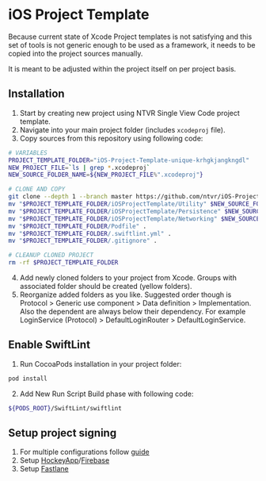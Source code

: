 # iOS Project Template
Because current state of Xcode Project templates is not satisfying and this set of tools is not generic enough to be used as a framework, it needs to be copied into the project sources manually. 

It is meant to be adjusted within the project itself on per project basis.

## Installation
1. Start by creating new project using NTVR Single View Code project template.
3. Navigate into your main project folder (includes `xcodeproj` file).
3. Copy sources from this repository using following code:

```bash
# VARIABLES
PROJECT_TEMPLATE_FOLDER="iOS-Project-Template-unique-krhgkjangkngdl"
NEW_PROJECT_FILE=`ls | grep *.xcodeproj`
NEW_SOURCE_FOLDER_NAME=${NEW_PROJECT_FILE%".xcodeproj"}

# CLONE AND COPY
git clone --depth 1 --branch master https://github.com/ntvr/iOS-Project-Template.git $PROJECT_TEMPLATE_FOLDER
mv "$PROJECT_TEMPLATE_FOLDER/iOSProjectTemplate/Utility" $NEW_SOURCE_FOLDER_NAME
mv "$PROJECT_TEMPLATE_FOLDER/iOSProjectTemplate/Persistence" $NEW_SOURCE_FOLDER_NAME
mv "$PROJECT_TEMPLATE_FOLDER/iOSProjectTemplate/Networking" $NEW_SOURCE_FOLDER_NAME
mv "$PROJECT_TEMPLATE_FOLDER/Podfile" .
mv "$PROJECT_TEMPLATE_FOLDER/.swiftlint.yml" .
mv "$PROJECT_TEMPLATE_FOLDER/.gitignore" .

# CLEANUP CLONED PROJECT
rm -rf $PROJECT_TEMPLATE_FOLDER
```

4. Add newly cloned folders to your project from Xcode. Groups with associated folder should be created (yellow folders).
5. Reorganize added folders as you like. Suggested order though is Protocol > Generic use component > Data definition > Implementation. Also the dependent are always below  their dependency. For example LoginService (Protocol) > DefaultLoginRouter > DefaultLoginService.

## Enable SwiftLint
1. Run CocoaPods installation in your project folder:
```bash
pod install
```

2. Add New Run Script Build phase with following code:

```bash
${PODS_ROOT}/SwiftLint/swiftlint
```

## Setup project signing
1. For multiple configurations follow [guide](https://zeemee.engineering/how-to-set-up-multiple-schemes-configurations-in-xcode-for-your-react-native-ios-app-7da4b5237966)
2. Setup [HockeyApp](https://hockeyapp.net)/[Firebase](https://firebase.google.com)
3. Setup [Fastlane](https://fastlane.tools)
